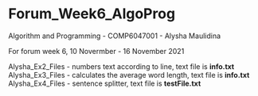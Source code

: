 # Forum_Week6_AlgoProg
Algorithm and Programming - COMP6047001 - Alysha Maulidina

For forum week 6, 10 Novermber - 16 November 2021

Alysha_Ex2_Files - numbers text according to line, text file is <b>info.txt</b> <br/>
Alysha_Ex3_Files - calculates the average word length, text file is <b>info.txt</b> <br/>
Alysha_Ex4_Files - sentence splitter, text file is <b>testFile.txt</b> <br/>
